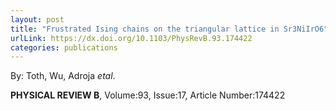 ```yaml
---
layout: post
title: "Frustrated Ising chains on the triangular lattice in Sr3NiIrO6"
urlLink: https://dx.doi.org/10.1103/PhysRevB.93.174422
categories: publications
---
```

By: Toth, Wu, Adroja *etal*.

**PHYSICAL REVIEW B**, Volume:93, Issue:17, Article Number:174422
